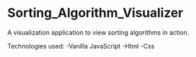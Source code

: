 # Sorting_Algorithm_Visualizer
A visualization application to view sorting algorithms in action.

Technologies used:
-Vanilla JavaScript
-Html
-Css
